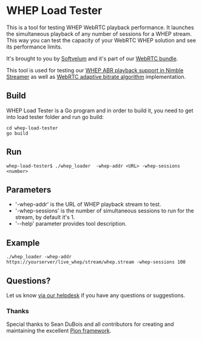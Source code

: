# WHEP Load Tester

This is a tool for testing WHEP WebRTC playback performance. It launches the simultaneous playback of any number of sessions for a WHEP stream. This way you can test the capacity of your WebRTC WHEP solution and see its performance limits.

It's brought to you by [Softvelum](https://softvelum.com/) and it's part of our [WebRTC bundle](https://softvelum.com/webrtc/).

This tool is used for testing our [WHEP ABR playback support in Nimble Streamer](https://softvelum.com/2024/05/webrtc-whep-abr-nimble-streamer/) as well as [WebRTC adaptive bitrate algorithm](https://softvelum.com/2024/12/webrtc-adaptive-bitrate-algorithm/) implementation.

## Build
WHEP Load Tester is a Go program and in order to build it, you need to get into load tester folder and run go build:
```
cd whep-load-tester
go build
```

## Run
```
whep-load-tester$ ./whep_loader  -whep-addr <URL> -whep-sessions <number>
```

## Parameters

* '-whep-addr' is the URL of WHEP playback stream to test.
* '-whep-sessions' is the number of simultaneous sessions to run for the stream, by default it's 1.
* '--help' parameter provides tool description.

## Example
```
./whep_loader -whep-addr https://yourserver/live_whep/stream/whep.stream -whep-sessions 100
```


## Questions?

Let us know [via our helpdesk](https://wmspanel.com/help) if you have any questions or suggestions.

### Thanks

Special thanks to Sean DuBois and all contributors for creating and maintaining the excellent [Pion framework](https://github.com/pion/webrtc).
